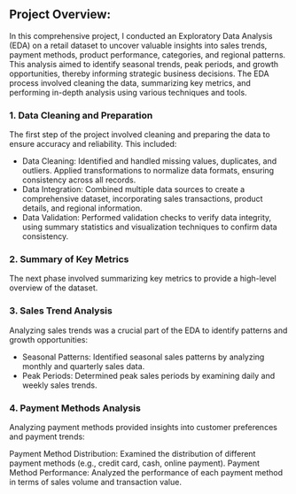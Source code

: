 ## Project Overview:

In this comprehensive project, I conducted an Exploratory Data Analysis (EDA) on a retail dataset to uncover valuable insights into sales trends, payment methods, product performance, categories, and regional patterns. This analysis aimed to identify seasonal trends, peak periods, and growth opportunities, thereby informing strategic business decisions. The EDA process involved cleaning the data, summarizing key metrics, and performing in-depth analysis using various techniques and tools.

### 1. Data Cleaning and Preparation
The first step of the project involved cleaning and preparing the data to ensure accuracy and reliability. This included:

- Data Cleaning: Identified and handled missing values, duplicates, and outliers. Applied transformations to normalize data formats, ensuring consistency across all records.
- Data Integration: Combined multiple data sources to create a comprehensive dataset, incorporating sales transactions, product details, and regional information.
- Data Validation: Performed validation checks to verify data integrity, using summary statistics and visualization techniques to confirm data consistency.

### 2. Summary of Key Metrics
The next phase involved summarizing key metrics to provide a high-level overview of the dataset.

### 3. Sales Trend Analysis
Analyzing sales trends was a crucial part of the EDA to identify patterns and growth opportunities:
- Seasonal Patterns: Identified seasonal sales patterns by analyzing monthly and quarterly sales data.
- Peak Periods: Determined peak sales periods by examining daily and weekly sales trends.


### 4. Payment Methods Analysis
Analyzing payment methods provided insights into customer preferences and payment trends:

Payment Method Distribution: Examined the distribution of different payment methods (e.g., credit card, cash, online payment).
Payment Method Performance: Analyzed the performance of each payment method in terms of sales volume and transaction value.
